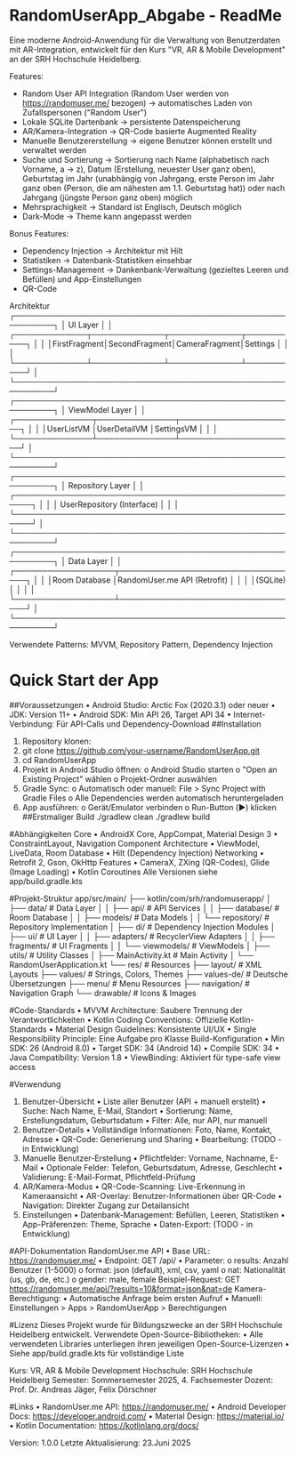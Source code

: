 # RandomUserApp_Abgabe - ReadMe

Eine moderne Android-Anwendung für die Verwaltung von Benutzerdaten mit AR-Integration, entwickelt für den Kurs "VR, AR & Mobile Development" an der SRH Hochschule Heidelberg.

Features:
- Random User API Integration (Random User werden von https://randomuser.me/ bezogen) -> automatisches Laden von Zufallspersonen ("Random User")
- Lokale SQLite Dartenbank -> persistente Datenspeicherung
- AR/Kamera-Integration -> QR-Code basierte Augmented Reality
- Manuelle Benutzererstellung -> eigene Benutzer können erstellt und verwaltet werden
- Suche und Sortierung -> Sortierung nach Name (alphabetisch nach Vorname, a -> z), Datum (Erstellung, neuester User ganz oben), Geburtstag im Jahr (unabhängig von Jahrgang, erste Person im Jahr ganz oben (Person, die am nähesten am 1.1. Geburtstag hat)) oder nach Jahrgang (jüngste Person ganz oben) möglich
- Mehrsprachigkeit -> Standard ist Englisch, Deutsch möglich
- Dark-Mode -> Theme kann angepasst werden

Bonus Features:
- Dependency Injection -> Architektur mit Hilt
- Statistiken -> Datenbank-Statistiken einsehbar
- Settings-Management -> Dankenbank-Verwaltung (gezieltes Leeren und Befüllen) und App-Einstellungen
- QR-Code 


Architektur
┌─────────────────────────────────────────────────────────┐
│                        UI Layer                         │
│  ┌─────────────┬─────────────┬─────────────┬──────────┐ │
│  │FirstFragment│SecondFragment│CameraFragment│Settings │ │
│  └─────────────┴─────────────┴─────────────┴──────────┘ │
└─────────────────────────────────────────────────────────┘
┌─────────────────────────────────────────────────────────┐
│                     ViewModel Layer                     │
│  ┌──────────────┬──────────────┬─────────────────────┐  │
│  │UserListVM    │UserDetailVM  │SettingsVM          │  │
│  └──────────────┴──────────────┴─────────────────────┘  │
└─────────────────────────────────────────────────────────┘
┌─────────────────────────────────────────────────────────┐
│                   Repository Layer                      │
│  ┌─────────────────────────────────────────────────────┐ │
│  │            UserRepository (Interface)              │ │
│  └─────────────────────────────────────────────────────┘ │
└─────────────────────────────────────────────────────────┘
┌─────────────────────────────────────────────────────────┐
│                     Data Layer                          │
│  ┌──────────────────┬─────────────────────────────────┐ │
│  │Room Database     │RandomUser.me API (Retrofit)    │ │
│  │(SQLite)          │                                 │ │
│  └──────────────────┴─────────────────────────────────┘ │
└─────────────────────────────────────────────────────────┘

Verwendete Patterns: MVVM, Repository Pattern, Dependency Injection

# Quick Start der App
##Voraussetzungen
•	Android Studio: Arctic Fox (2020.3.1) oder neuer
•	JDK: Version 11+
•	Android SDK: Min API 26, Target API 34
•	Internet-Verbindung: Für API-Calls und Dependency-Download
##Installation
1.	Repository klonen:
2.	git clone https://github.com/your-username/RandomUserApp.git
3.	cd RandomUserApp
4.	Projekt in Android Studio öffnen:
o	Android Studio starten
o	"Open an Existing Project" wählen
o	Projekt-Ordner auswählen
5.	Gradle Sync:
o	Automatisch oder manuell: File > Sync Project with Gradle Files
o	Alle Dependencies werden automatisch heruntergeladen
6.	App ausführen:
o	Gerät/Emulator verbinden
o	Run-Button (▶️) klicken
##Erstmaliger Build
./gradlew clean
./gradlew build


#Abhängigkeiten
Core
•	AndroidX Core, AppCompat, Material Design 3
•	ConstraintLayout, Navigation Component
Architecture
•	ViewModel, LiveData, Room Database
•	Hilt (Dependency Injection)
Networking
•	Retrofit 2, Gson, OkHttp
Features
•	CameraX, ZXing (QR-Codes), Glide (Image Loading)
•	Kotlin Coroutines
Alle Versionen siehe app/build.gradle.kts


#Projekt-Struktur
app/src/main/
├── kotlin/com/srh/randomuserapp/
│   ├── data/                 # Data Layer
│   │   ├── api/             # API Services
│   │   ├── database/        # Room Database
│   │   ├── models/          # Data Models
│   │   └── repository/      # Repository Implementation
│   ├── di/                  # Dependency Injection Modules
│   ├── ui/                  # UI Layer
│   │   ├── adapters/        # RecyclerView Adapters
│   │   ├── fragments/       # UI Fragments
│   │   └── viewmodels/      # ViewModels
│   ├── utils/               # Utility Classes
│   ├── MainActivity.kt      # Main Activity
│   └── RandomUserApplication.kt
└── res/                     # Resources
    ├── layout/              # XML Layouts
    ├── values/              # Strings, Colors, Themes
    ├── values-de/           # Deutsche Übersetzungen
    ├── menu/                # Menu Resources
    ├── navigation/          # Navigation Graph
    └── drawable/            # Icons & Images

#Code-Standards
•	MVVM Architecture: Saubere Trennung der Verantwortlichkeiten
•	Kotlin Coding Conventions: Offizielle Kotlin-Standards
•	Material Design Guidelines: Konsistente UI/UX
•	Single Responsibility Principle: Eine Aufgabe pro Klasse
Build-Konfiguration
•	Min SDK: 26 (Android 8.0)
•	Target SDK: 34 (Android 14)
•	Compile SDK: 34
•	Java Compatibility: Version 1.8
•	ViewBinding: Aktiviert für type-safe view access

#Verwendung
1. Benutzer-Übersicht
•	Liste aller Benutzer (API + manuell erstellt)
•	Suche: Nach Name, E-Mail, Standort
•	Sortierung: Name, Erstellungsdatum, Geburtsdatum
•	Filter: Alle, nur API, nur manuell
2. Benutzer-Details
•	Vollständige Informationen: Foto, Name, Kontakt, Adresse
•	QR-Code: Generierung und Sharing
•	Bearbeitung: (TODO - in Entwicklung)
3. Manuelle Benutzer-Erstellung
•	Pflichtfelder: Vorname, Nachname, E-Mail
•	Optionale Felder: Telefon, Geburtsdatum, Adresse, Geschlecht
•	Validierung: E-Mail-Format, Pflichtfeld-Prüfung
4. AR/Kamera-Modus
•	QR-Code-Scanning: Live-Erkennung in Kameraansicht
•	AR-Overlay: Benutzer-Informationen über QR-Code
•	Navigation: Direkter Zugang zur Detailansicht
5. Einstellungen
•	Datenbank-Management: Befüllen, Leeren, Statistiken
•	App-Präferenzen: Theme, Sprache
•	Daten-Export: (TODO - in Entwicklung)


#API-Dokumentation
RandomUser.me API
•	Base URL: https://randomuser.me/
•	Endpoint: GET /api/
•	Parameter: 
o	results: Anzahl Benutzer (1-5000)
o	format: json (default), xml, csv, yaml
o	nat: Nationalität (us, gb, de, etc.)
o	gender: male, female
Beispiel-Request:
GET https://randomuser.me/api/?results=10&format=json&nat=de
Kamera-Berechtigung:
•	Automatische Anfrage beim ersten Aufruf
•	Manuell: Einstellungen > Apps > RandomUserApp > Berechtigungen


#Lizenz
Dieses Projekt wurde für Bildungszwecke an der SRH Hochschule Heidelberg entwickelt.
Verwendete Open-Source-Bibliotheken:
•	Alle verwendeten Libraries unterliegen ihren jeweiligen Open-Source-Lizenzen
•	Siehe app/build.gradle.kts für vollständige Liste

Kurs: VR, AR & Mobile Development
Hochschule: SRH Hochschule Heidelberg
Semester: Sommersemester 2025, 4. Fachsemester
Dozent: Prof. Dr. Andreas Jäger, Felix Dörschner

#Links
•	RandomUser.me API: https://randomuser.me/
•	Android Developer Docs: https://developer.android.com/
•	Material Design: https://material.io/
•	Kotlin Documentation: https://kotlinlang.org/docs/

Version: 1.0.0
Letzte Aktualisierung: 23.Juni 2025
